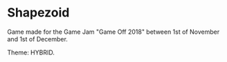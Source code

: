 # Shapezoid
Game made for the Game Jam "Game Off 2018" between 1st of November and 1st of December.

Theme: HYBRID.
